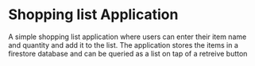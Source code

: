 # Shopping list Application
 A simple shopping list application where users can enter their item name and quantity and add it to the list. The application stores the items in a firestore database and can be queried as a list on tap of a retreive button

